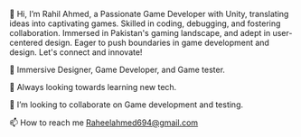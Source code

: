 
👋 Hi, I’m Rahil Ahmed, a Passionate Game Developer with Unity, translating ideas into captivating games. Skilled in coding, debugging, and fostering collaboration. Immersed in Pakistan's gaming landscape, and adept in user-centered design. Eager to push boundaries in game development and design. Let's connect and innovate!

👀 Immersive Designer, Game Developer, and Game tester.

🌱 Always looking towards learning new tech.

💞️ I’m looking to collaborate on Game development and testing.

📫 How to reach me Raheelahmed694@gmail.com

